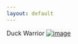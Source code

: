 ```yaml
---
layout: default
---
```


Duck Warrior
[![image](./_images/duckWarrior.jpg "duckWarriorIcon.jpg")](https://cameronsjlevine.github.io/duckWarrior.md)
